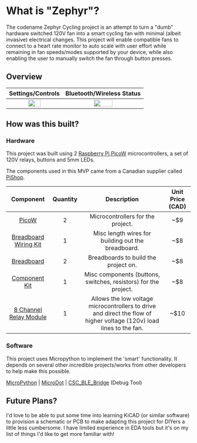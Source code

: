 # What is "Zephyr"?

The codename Zephyr Cycling project is an attempt to turn a "dumb" hardware switched 120V fan into a smart cycling fan with minimal (albeit invasive) electrical changes. This project will enable compatible fans to connect to a heart rate monitor to auto scale with user effort while remaining in fan speeds/modes supported by your device, while also enabling the user to manually switch the fan through button presses.

## Overview

Settings/Controls | Bluetooth/Wireless Status
|:-:|:-:|
<img src="https://github.com/user-attachments/assets/88b91478-2f0b-4ded-9f97-9d90de5add7e" width="50%"> | <img src="https://github.com/user-attachments/assets/a06e38a5-d952-4099-9d81-de3fdf3280a6" width="50%">

## How was this built?

### Hardware

This project was built using 2 [Raspberry Pi PicoW](https://www.raspberrypi.com/documentation/microcontrollers/raspberry-pi-pico.html) microcontrollers, a set of 120V relays, buttons and 5mm LEDs.

The components used in this MVP came from a Canadian supplier called [PiShop](https://www.pishop.ca). 

Component | Quantity | Description | Unit Price (CAD) |
|:-:|:-:|:-:|:-:|
[PicoW](https://www.pishop.ca/product/raspberry-pi-pico-wh-pre-soldered-headers/) | 2 | Microcontrollers for the project. | ~$9
[Breadboard Wiring Kit](https://www.pishop.ca/product/breadboard-wiring-kit/) | 1 | Misc length wires for building out the breadboard. | ~$8
[Breadboard](https://www.pishop.ca/product/half-size-400-pin-electronics-diy-breadboard/) | 2 | Breadboards to build the project on. | ~$8
[Component Kit](https://www.pishop.ca/product/component-kit-for-arduino/) | 1 | Misc components (buttons, switches, resistors) for the project. | ~$8
[8 Channel Relay Module](https://www.pishop.ca/product/8-channel-relay-module/) | 1 | Allows the low voltage microcontrollers to drive and direct the flow of higher voltage (120v) load lines to the fan. | ~$10


### Software

This project uses Micropython to implement the 'smart' functionality. It depends on several other incredible projects/works from other developers to help make this possible.

[MicroPython](https://github.com/micropython/micropython) | [MicroDot](https://github.com/miguelgrinberg/microdot) | [CSC_BLE_Bridge](https://github.com/starryalley/CSC_BLE_Bridge) (Debug Tool)

## Future Plans?

I'd love to be able to put some time into learning KiCAD (or similar software) to provision a schematic or PCB to make adapting this project for DIYers a little less cumbersome. I have limited experience in EDA tools but it's on my list of things I'd like to get more familiar with!
